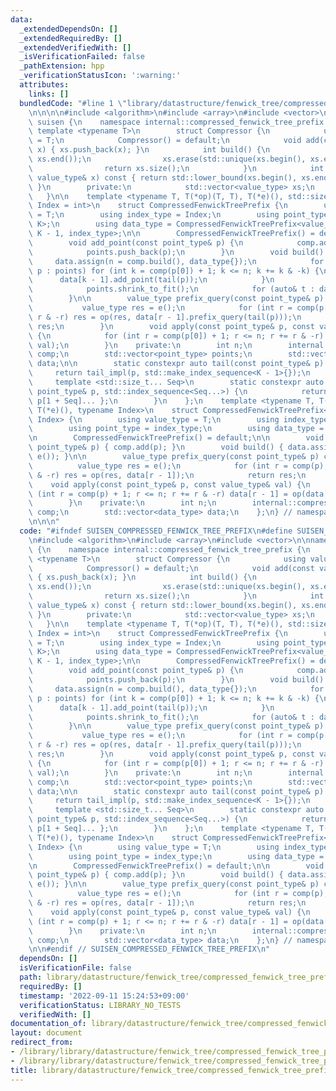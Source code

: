 ```yaml
---
data:
  _extendedDependsOn: []
  _extendedRequiredBy: []
  _extendedVerifiedWith: []
  _isVerificationFailed: false
  _pathExtension: hpp
  _verificationStatusIcon: ':warning:'
  attributes:
    links: []
  bundledCode: "#line 1 \"library/datastructure/fenwick_tree/compressed_fenwick_tree_prefix.hpp\"\
    \n\n\n\n#include <algorithm>\n#include <array>\n#include <vector>\n\nnamespace\
    \ suisen {\n    namespace internal::compressed_fenwick_tree_prefix {\n       \
    \ template <typename T>\n        struct Compressor {\n            using value_type\
    \ = T;\n            Compressor() = default;\n            void add(const value_type&\
    \ x) { xs.push_back(x); }\n            int build() {\n                std::sort(xs.begin(),\
    \ xs.end());\n                xs.erase(std::unique(xs.begin(), xs.end()), xs.end());\n\
    \                return xs.size();\n            }\n            int operator()(const\
    \ value_type& x) const { return std::lower_bound(xs.begin(), xs.end(), x) - xs.begin();\
    \ }\n        private:\n            std::vector<value_type> xs;\n        };\n \
    \   }\n\n    template <typename T, T(*op)(T, T), T(*e)(), std::size_t K = 1, typename\
    \ Index = int>\n    struct CompressedFenwickTreePrefix {\n        using value_type\
    \ = T;\n        using index_type = Index;\n        using point_type = std::array<index_type,\
    \ K>;\n        using data_type = CompressedFenwickTreePrefix<value_type, op, e,\
    \ K - 1, index_type>;\n\n        CompressedFenwickTreePrefix() = default;\n\n\
    \        void add_point(const point_type& p) {\n            comp.add(p[0]);\n\
    \            points.push_back(p);\n        }\n        void build() {\n       \
    \     data.assign(n = comp.build(), data_type{});\n            for (const auto&\
    \ p : points) for (int k = comp(p[0]) + 1; k <= n; k += k & -k) {\n          \
    \      data[k - 1].add_point(tail(p));\n            }\n            points.clear();\n\
    \            points.shrink_to_fit();\n            for (auto& t : data) t.build();\n\
    \        }\n\n        value_type prefix_query(const point_type& p) const {\n \
    \           value_type res = e();\n            for (int r = comp(p[0]); r; r -=\
    \ r & -r) res = op(res, data[r - 1].prefix_query(tail(p)));\n            return\
    \ res;\n        }\n        void apply(const point_type& p, const value_type& val)\
    \ {\n            for (int r = comp(p[0]) + 1; r <= n; r += r & -r) data[r - 1].apply(tail(p),\
    \ val);\n        }\n    private:\n        int n;\n        internal::compressed_fenwick_tree_prefix::Compressor<index_type>\
    \ comp;\n        std::vector<point_type> points;\n        std::vector<data_type>\
    \ data;\n\n        static constexpr auto tail(const point_type& p) {\n       \
    \     return tail_impl(p, std::make_index_sequence<K - 1>{});\n        }\n   \
    \     template <std::size_t... Seq>\n        static constexpr auto tail_impl(const\
    \ point_type& p, std::index_sequence<Seq...>) {\n            return typename data_type::point_type{\
    \ p[1 + Seq]... };\n        }\n    };\n    template <typename T, T(*op)(T, T),\
    \ T(*e)(), typename Index>\n    struct CompressedFenwickTreePrefix<T, op, e, std::size_t(1),\
    \ Index> {\n        using value_type = T;\n        using index_type = Index;\n\
    \        using point_type = index_type;\n        using data_type = value_type;\n\
    \n        CompressedFenwickTreePrefix() = default;\n\n        void add_point(const\
    \ point_type& p) { comp.add(p); }\n        void build() { data.assign(n = comp.build(),\
    \ e()); }\n\n        value_type prefix_query(const point_type& p) const {\n  \
    \          value_type res = e();\n            for (int r = comp(p); r; r -= r\
    \ & -r) res = op(res, data[r - 1]);\n            return res;\n        }\n    \
    \    void apply(const point_type& p, const value_type& val) {\n            for\
    \ (int r = comp(p) + 1; r <= n; r += r & -r) data[r - 1] = op(data[r - 1], val);\n\
    \        }\n    private:\n        int n;\n        internal::compressed_fenwick_tree_prefix::Compressor<index_type>\
    \ comp;\n        std::vector<data_type> data;\n    };\n} // namespace suisen\n\
    \n\n\n"
  code: "#ifndef SUISEN_COMPRESSED_FENWICK_TREE_PREFIX\n#define SUISEN_COMPRESSED_FENWICK_TREE_PREFIX\n\
    \n#include <algorithm>\n#include <array>\n#include <vector>\n\nnamespace suisen\
    \ {\n    namespace internal::compressed_fenwick_tree_prefix {\n        template\
    \ <typename T>\n        struct Compressor {\n            using value_type = T;\n\
    \            Compressor() = default;\n            void add(const value_type& x)\
    \ { xs.push_back(x); }\n            int build() {\n                std::sort(xs.begin(),\
    \ xs.end());\n                xs.erase(std::unique(xs.begin(), xs.end()), xs.end());\n\
    \                return xs.size();\n            }\n            int operator()(const\
    \ value_type& x) const { return std::lower_bound(xs.begin(), xs.end(), x) - xs.begin();\
    \ }\n        private:\n            std::vector<value_type> xs;\n        };\n \
    \   }\n\n    template <typename T, T(*op)(T, T), T(*e)(), std::size_t K = 1, typename\
    \ Index = int>\n    struct CompressedFenwickTreePrefix {\n        using value_type\
    \ = T;\n        using index_type = Index;\n        using point_type = std::array<index_type,\
    \ K>;\n        using data_type = CompressedFenwickTreePrefix<value_type, op, e,\
    \ K - 1, index_type>;\n\n        CompressedFenwickTreePrefix() = default;\n\n\
    \        void add_point(const point_type& p) {\n            comp.add(p[0]);\n\
    \            points.push_back(p);\n        }\n        void build() {\n       \
    \     data.assign(n = comp.build(), data_type{});\n            for (const auto&\
    \ p : points) for (int k = comp(p[0]) + 1; k <= n; k += k & -k) {\n          \
    \      data[k - 1].add_point(tail(p));\n            }\n            points.clear();\n\
    \            points.shrink_to_fit();\n            for (auto& t : data) t.build();\n\
    \        }\n\n        value_type prefix_query(const point_type& p) const {\n \
    \           value_type res = e();\n            for (int r = comp(p[0]); r; r -=\
    \ r & -r) res = op(res, data[r - 1].prefix_query(tail(p)));\n            return\
    \ res;\n        }\n        void apply(const point_type& p, const value_type& val)\
    \ {\n            for (int r = comp(p[0]) + 1; r <= n; r += r & -r) data[r - 1].apply(tail(p),\
    \ val);\n        }\n    private:\n        int n;\n        internal::compressed_fenwick_tree_prefix::Compressor<index_type>\
    \ comp;\n        std::vector<point_type> points;\n        std::vector<data_type>\
    \ data;\n\n        static constexpr auto tail(const point_type& p) {\n       \
    \     return tail_impl(p, std::make_index_sequence<K - 1>{});\n        }\n   \
    \     template <std::size_t... Seq>\n        static constexpr auto tail_impl(const\
    \ point_type& p, std::index_sequence<Seq...>) {\n            return typename data_type::point_type{\
    \ p[1 + Seq]... };\n        }\n    };\n    template <typename T, T(*op)(T, T),\
    \ T(*e)(), typename Index>\n    struct CompressedFenwickTreePrefix<T, op, e, std::size_t(1),\
    \ Index> {\n        using value_type = T;\n        using index_type = Index;\n\
    \        using point_type = index_type;\n        using data_type = value_type;\n\
    \n        CompressedFenwickTreePrefix() = default;\n\n        void add_point(const\
    \ point_type& p) { comp.add(p); }\n        void build() { data.assign(n = comp.build(),\
    \ e()); }\n\n        value_type prefix_query(const point_type& p) const {\n  \
    \          value_type res = e();\n            for (int r = comp(p); r; r -= r\
    \ & -r) res = op(res, data[r - 1]);\n            return res;\n        }\n    \
    \    void apply(const point_type& p, const value_type& val) {\n            for\
    \ (int r = comp(p) + 1; r <= n; r += r & -r) data[r - 1] = op(data[r - 1], val);\n\
    \        }\n    private:\n        int n;\n        internal::compressed_fenwick_tree_prefix::Compressor<index_type>\
    \ comp;\n        std::vector<data_type> data;\n    };\n} // namespace suisen\n\
    \n\n#endif // SUISEN_COMPRESSED_FENWICK_TREE_PREFIX\n"
  dependsOn: []
  isVerificationFile: false
  path: library/datastructure/fenwick_tree/compressed_fenwick_tree_prefix.hpp
  requiredBy: []
  timestamp: '2022-09-11 15:24:53+09:00'
  verificationStatus: LIBRARY_NO_TESTS
  verifiedWith: []
documentation_of: library/datastructure/fenwick_tree/compressed_fenwick_tree_prefix.hpp
layout: document
redirect_from:
- /library/library/datastructure/fenwick_tree/compressed_fenwick_tree_prefix.hpp
- /library/library/datastructure/fenwick_tree/compressed_fenwick_tree_prefix.hpp.html
title: library/datastructure/fenwick_tree/compressed_fenwick_tree_prefix.hpp
---
```

